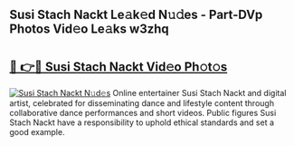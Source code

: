 ## Susi Stach Nackt Le𝚊k𝚎d N𝚞𝚍es - Part-DVp Photos Vid𝚎o Le𝚊ks w3zhq

# <h2><a href="http://fb4fxn.evod.top/?m=Susi+Stach+Nackt">🔗 👉🔴 Susi Stach Nackt Vid𝚎o Ph𝚘t𝚘s</a></h2>

[![Susi Stach Nackt N𝚞d𝚎s](https://i.imgur.com/8V9OHl7.gif)](http://fb4fxn.evod.top/?m=Susi+Stach+Nackt)
Online entertainer Susi Stach Nackt and digital artist, celebrated for disseminating dance and lifestyle content through collaborative dance performances and short videos. Public figures Susi Stach Nackt have a responsibility to uphold ethical standards and set a good example. 
